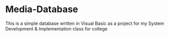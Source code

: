 # Media-Database

This is a simple database written in Visual Basic as a project for my System Development & Implementation class for college
